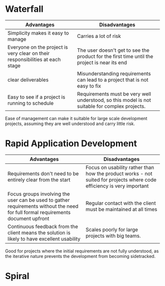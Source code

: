 # Waterfall
| Advantages                                                                    | Disadvantages                                                                                |
| ----------------------------------------------------------------------------- | -------------------------------------------------------------------------------------------- |
| Simplicity makes it easy to manage                                            | Carries a lot of risk                                                                        |
| Everyone on the project is very clear on their responsibilities at each stage | The user doesn't get to see the product for the first time until the project is near its end |
| clear deliverables                                                            | Misunderstanding requirements can lead to a project that is not easy to fix                  |
| Easy to see if a project is running to schedule                               | Requirements must be very well understood, so this model is not suitable for complex projects.                                                                                             |

Ease of management can make it suitable for large scale development projects, assuming they are well understood and carry little risk.

# Rapid Application Development
| Advantages                                                                                                                        | Disadvantages                                                                                                          |
| --------------------------------------------------------------------------------------------------------------------------------- | ---------------------------------------------------------------------------------------------------------------------- |
| Requirements don't need to be entirely clear from the start                                                                       | Focus on usability rather than how the product works - not suited for projects where code efficiency is very important |
| Focus groups involving the user can be used to gather requirements without the need for full formal requirements document upfront | Regular contact with the client must be maintained at all times                                                        |
| Continuous feedback from the client means the solution is likely to have excellent usability                                      | Scales poorly for large projects with big teams.                                                                                                                       |

Good for projects where the initial requirements are not fully understood, as the iterative nature prevents the development from becoming sidetracked.

# Spiral